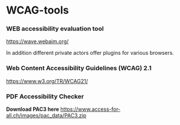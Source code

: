 # WCAG-tools

### WEB accessibility evaluation tool
https://wave.webaim.org/

In addition different private actors offer plugins for various browsers. 

### Web Content Accessibility Guidelines (WCAG) 2.1
https://www.w3.org/TR/WCAG21/


### PDF Accessibility Checker

**Download PAC3 here** https://www.access-for-all.ch/images/pac_data/PAC3.zip
